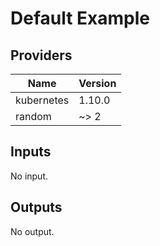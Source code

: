 # Default Example

<!-- BEGINNING OF PRE-COMMIT-TERRAFORM DOCS HOOK -->
## Providers

| Name | Version |
|------|---------|
| kubernetes | 1.10.0 |
| random | ~> 2 |

## Inputs

No input.

## Outputs

No output.

<!-- END OF PRE-COMMIT-TERRAFORM DOCS HOOK -->
